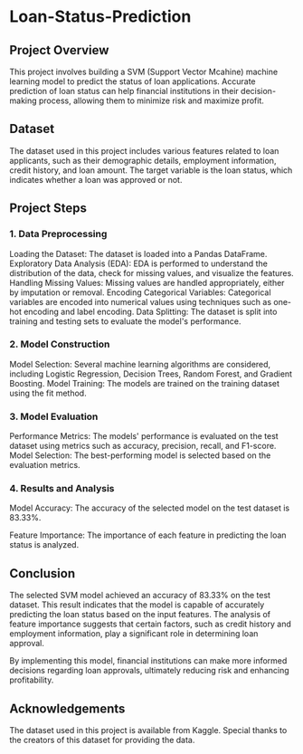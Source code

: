 # Loan-Status-Prediction
## Project Overview
This project involves building a SVM (Support Vector Mcahine) machine learning model to predict the status of loan applications. Accurate prediction of loan status can help financial institutions in their decision-making process, allowing them to minimize risk and maximize profit.

## Dataset
The dataset used in this project includes various features related to loan applicants, such as their demographic details, employment information, credit history, and loan amount. The target variable is the loan status, which indicates whether a loan was approved or not.

## Project Steps
### 1. Data Preprocessing
Loading the Dataset: The dataset is loaded into a Pandas DataFrame.
Exploratory Data Analysis (EDA): EDA is performed to understand the distribution of the data, check for missing values, and visualize the features.
Handling Missing Values: Missing values are handled appropriately, either by imputation or removal.
Encoding Categorical Variables: Categorical variables are encoded into numerical values using techniques such as one-hot encoding and label encoding.
Data Splitting: The dataset is split into training and testing sets to evaluate the model's performance.
### 2. Model Construction
Model Selection: Several machine learning algorithms are considered, including Logistic Regression, Decision Trees, Random Forest, and Gradient Boosting.
Model Training: The models are trained on the training dataset using the fit method.
### 3. Model Evaluation
Performance Metrics: The models' performance is evaluated on the test dataset using metrics such as accuracy, precision, recall, and F1-score.
Model Selection: The best-performing model is selected based on the evaluation metrics.
### 4. Results and Analysis
Model Accuracy: The accuracy of the selected model on the test dataset is 83.33%.

Feature Importance: The importance of each feature in predicting the loan status is analyzed.
## Conclusion
The selected SVM model achieved an accuracy of 83.33% on the test dataset. This result indicates that the model is capable of accurately predicting the loan status based on the input features. The analysis of feature importance suggests that certain factors, such as credit history and employment information, play a significant role in determining loan approval.

By implementing this model, financial institutions can make more informed decisions regarding loan approvals, ultimately reducing risk and enhancing profitability.

## Acknowledgements
The dataset used in this project is available from Kaggle. Special thanks to the creators of this dataset for providing the data.

